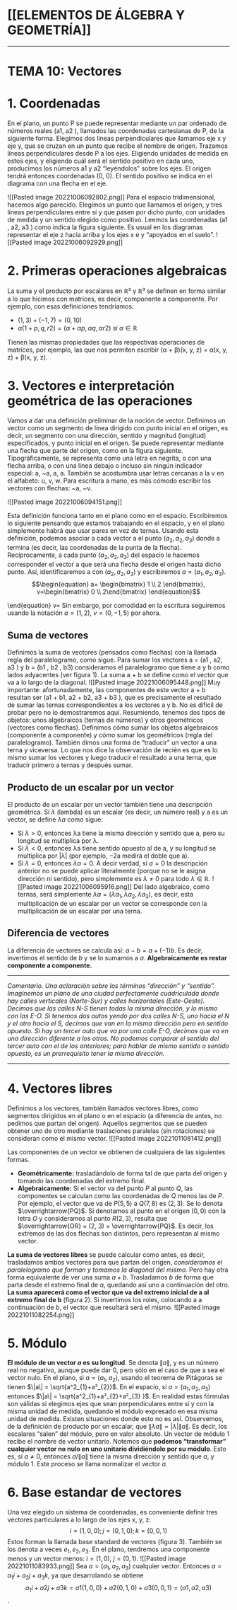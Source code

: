 # [[ELEMENTOS DE ÁLGEBRA Y GEOMETRÍA]] 

---
# TEMA 10: Vectores

# 1. Coordenadas
En el plano, un punto P se puede representar mediante un par ordenado de números reales (a1, a2 ), llamados las coordenadas cartesianas de P, de la siguiente forma. Elegimos dos lı́neas perpendiculares que llamamos eje x y eje y, que se cruzan en un punto que recibe el nombre de origen. Trazamos lı́neas perpendiculares desde P a los ejes. Eligiendo unidades de medida en estos ejes, y eligiendo cuál será el sentido positivo en cada uno, producimos los números a1 y a2 “leyéndolos” sobre los ejes. El origen tendrá entonces coordenadas (0, 0). El sentido positivo se indica en el diagrama con una flecha en el eje.

![[Pasted image 20221006092802.png]]
Para el espacio tridimensional, hacemos algo parecido. Elegimos un punto que llamamos el origen, y tres lı́neas perpendiculares entre sı́ y que pasen por dicho punto, con unidades de medida y un sentido elegido como positivo. Leemos las coordenadas (a1 , a2, a3 ) como indica la figura siguiente. Es usual en los diagramas representar el eje z hacia arriba y los ejes x e y “apoyados en el suelo”.
![[Pasted image 20221006092929.png]]

# 2. Primeras operaciones algebraicas
La suma y el producto por escalares en $\mathbb{R²}$ y $\mathbb{R³}$ se definen en forma similar a lo que hicimos con matrices, es decir, componente a componente. Por ejemplo, con esas definiciones tendrı́amos:
- $(1, 3) + (−1, 7) = (0, 10)$
- $α(1 + p, q, r2 ) = (α + αp, αq, αr 2) \ si \ α ∈ \mathbb{R}$
  
Tienen las mismas propiedades que las respectivas operaciones de matrices, por ejemplo, las que nos permiten escribir (α + β)(x, y, z) = α(x, y, z) + β(x, y, z).

# 3. Vectores e interpretación geométrica de las operaciones
Vamos a dar una definición preliminar de la noción de vector. Definimos un vector como un segmento de lı́nea dirigido con punto inicial en el origen, es decir, un segmento con una dirección, sentido y magnitud (longitud) especificados, y punto inicial en el origen. Se puede representar mediante una flecha que parte del origen, como en la figura siguiente. Tipográficamente, se representa como una letra en negrita, o con una flecha arriba, o con una lı́nea debajo o incluso sin ningún indicador especial: a, ~a, a, a. También se acostumbra usar letras cercanas a la v en el alfabeto: u, v, w. Para escritura a mano, es más cómodo escribir los vectores con flechas: ~a, ~v.

![[Pasted image 20221006094151.png]]

Esta definición funciona tanto en el plano como en el espacio. Escribiremos lo siguiente pensando que estamos trabajando en el espacio, y en el plano simplemente habrá que usar pares en vez de ternas. Usando esta definición, podemos asociar a cada vector a el punto $(a_{2} , a_{2} , a_{3})$ donde a termina (es decir, las coordenadas de la punta de la flecha). Recı́procamente, a cada punto $(a_{2} , a_{2} , a_{3})$ del espacio le hacemos corresponder el vector a que será una flecha desde el origen hasta dicho punto. Ası́, identificaremos a con $(a_{2} , a_{2} , a_{3})$ y escribiremos $a = (a_{1} , a_{2}, a_{3} )$.
$$\begin{equation}
a= \begin{bmatrix} 1 \\ 2  \end{bmatrix}, v=\begin{bmatrix} 0 \\ 2\end{bmatrix} 
\end{equation}$$

\end{equation} v= 
Sin embargo, por comodidad en la escritura seguiremos usando la notación $a = (1, 2)$, $v=(0, −1, 5)$ por ahora.

## Suma de vectores
Definimos la suma de vectores (pensados como flechas) con la llamada regla del paralelogramo, como sigue. Para sumar los vectores a = (a1 , a2, a3 ) y b = (b1 , b2 , b3) consideramos el paralelogramo que tiene a y b como lados adyacentes (ver figura 1). La suma a + b se define como el vector que va a lo largo de la diagonal.
![[Pasted image 20221006095448.png]]
Muy importante: afortunadamente, las componentes de este vector a + b resultan ser (a1 + b1, a2 + b2, a3 + b3 ), que es precisamente el resultado de sumar las ternas correspondientes a los vectores a y b. No es difı́cil de probar pero no lo demostraremos aquı́.
Resumiendo, tenemos dos tipos de objetos: unos algebraicos (ternas de números) y otros geométricos (vectores como flechas). Definimos cómo sumar los objetos algebraicos (componente a componente) y cómo sumar los geométricos (regla del paralelogramo). También dimos una forma de “traducir” un vector a una terna y viceversa. Lo que nos dice la observación de recién es que es lo mismo sumar los vectores y luego traducir el resultado a una terna, que traducir primero a ternas y después sumar.

## Producto de un escalar por un vector
El producto de un escalar por un vector también tiene una descripción geométrica. Si $λ$ (lambda) es un escalar (es decir, un número real) y a es un vector, se define $λa$ como sigue:
- Si $λ > 0$, entonces λa tiene la misma dirección y sentido que a, pero su longitud se multiplica por λ.
- Si $λ < 0$, entonces λa tiene sentido opuesto al de a, y su longitud se multiplica por |λ| (por ejemplo, −2a medirá el doble que a).
- Si $λ = 0$, entonces $λa = 0$.
A decir verdad, si $a = 0$ la descripción anterior no se puede aplicar literalmente (porque no se le asigna dirección ni sentido), pero simplemente es $λ \ne 0$ para todo $λ ∈ \mathbb{R}$.
![[Pasted image 20221006095916.png]]
Del lado algebraico, como ternas, será simplemente $λa = (λa_{1}, λa_{2}, λa_{3})$, es decir, esta multiplicación de un escalar por un vector se corresponde con la multiplicación de un escalar por una terna.

## Diferencia de vectores
La diferencia de vectores se calcula ası́: $a − b = a + (−1)b$. Es decir, invertimos el sentido de $b$ y se lo sumamos a $a$. **Algebraicamente es restar componente a componente.**

---
*Comentario. Una aclaración sobre los términos “dirección” y “sentido”. Imaginemos un plano de una ciudad perfectamente cuadriculada donde hay calles verticales (Norte-Sur) y calles horizontales (Este-Oeste). Decimos que las calles N-S tienen todas la misma dirección, y lo mismo con las E-O. Si tenemos dos autos yendo por dos calles N-S, uno hacia el N y el otro hacia el S, decimos que van en la misma dirección pero en sentido opuesto. Si hay un tercer auto que va por una calle E-O, decimos que va en una dirección diferente a los otros. No podemos comparar el sentido del tercer auto con el de los anteriores; para hablar de mismo sentido o sentido opuesto, es un prerrequisito tener la misma dirección.*

---
# 4. Vectores libres
Definimos a los vectores, también llamados vectores libres, como segmentos dirigidos en el plano o en el espacio (a diferencia de antes, no pedimos que partan del origen). Aquellos segmentos que se pueden obtener uno de otro mediante traslaciones paralelas (sin rotaciones) se consideran como el mismo vector.
![[Pasted image 20221011081412.png]]

Las componentes de un vector se obtienen de cualquiera de las siguientes formas.
- **Geométricamente:** trasladándolo de forma tal de que parta del origen y tomando las coordenadas del extremo final.
- **Algebraicamente:** Si el vector va del punto $P$ al punto $Q$, las componentes se calculan como las coordenadas de $Q$ menos las de $P$.
Por ejemplo, el vector que va de $P (5, 5)$ a $Q(7, 8)$ es $(2, 3)$. Se lo denota $\overrightarrow{PQ}$. Si denotamos al punto en el origen $(0, 0)$ con la letra $O$ y consideramos al punto $R(2, 3)$, resulta que $\overrightarrow{OR} = (2, 3) = \overrightarrow{PQ}$. Es decir, los extremos de las dos flechas son distintos, pero representan al mismo vector.

**La suma de vectores libres** se puede calcular como antes, es decir, trasladamos ambos vectores para que partan del origen, _consideramos el paralelogramo que forman y tomamos la diagonal del mismo_. Pero hay otra forma equivalente de ver una suma $a + b$. Trasladamos $b$ de forma que parta desde el extremo final de $a$, quedando ası́ uno a continuación del otro. **La suma aparecerá como el vector que va del extremo inicial de a al extremo final de b** (figura 2). Si invertimos los roles, colocando a a continuación de $b$, el vector que resultará será el mismo.
![[Pasted image 20221011082254.png]]

# 5. Módulo
**El módulo de un vector $a$ es su longitud**. Se denota $\|a\|$, y es un número real no negativo, aunque puede dar $0$, pero sólo en el caso de que a sea el vector nulo.
En el plano, si $a=(a_{1}, a_{2})$, usando el teorema de Pitágoras se tienen $\|a\| = \sqrt{a^2_{1}+a²_{2}}$.  En el espacio, si $a = (a_{1} , a_{2}, a_{3} )$ entonces $\|a\| = \sqrt{a^2_{1}+a²_{2}+a²_{3} }$. En realidad estas fórmulas son válidas si elegimos ejes que sean perpendiculares entre sı́ y con la misma unidad de medida, quedando el módulo expresado en esa misma unidad de medida. Existen situaciones donde esto no es ası́.
Observemos, de la definición de producto por un escalar, que $\|\lambda a\| = |\lambda| \|a\|$. Es decir, los escalares “salen” del módulo, pero en valor absoluto.
Un vector de módulo 1 recibe el nombre de vector unitario. Notemos que **podemos “transformar” cualquier vector no nulo en uno unitario dividiéndolo por su módulo**. Esto es, si $a \neq 0$, entonces $a/\|a\|$ tiene la misma dirección y sentido que $a$, y módulo $1$. Este proceso se llama normalizar el vector $a$.

# 6. Base estandar de vectores
Una vez elegido un sistema de coordenadas, es conveniente definir tres vectores particulares a lo largo de los ejes x, y, z:
$$i=(1,0,0); j=(0,1,0); k=(0,0,1)$$
Estos forman la llamada base standard de vectores (figura 3). También se los denota a veces $e_{1}, e_{2}, e_{3}$. En el plano, tendremos una componente menos y un vector menos: $i = (1, 0)$, $j = (0, 1)$.
![[Pasted image 20221011083933.png]]
Sea $a=(a_{1}, a_{2}, a_{3})$ cualquier vector. Entonces $a = a_{1}i + a_{2}j + a_{3}k$, ya que desarrolando se obtiene $$a_{1}i + a2 j + a3 k = a1 (1, 0, 0) + a2 (0, 1, 0) + a3 (0, 0, 1) = (a1 , a2, a3 )$$.